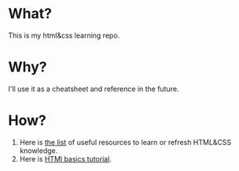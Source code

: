 # What?
This is my html&css learning repo. 
# Why?
I'll use it as a cheatsheet and reference in the future.
# How?
1. Here is [the list](RESOURCES.md) of useful resources to learn or refresh HTML&CSS knowledge.
1. Here is [HTMl basics tutorial](HTML_CSS/InternetingIsHard/README.md).

